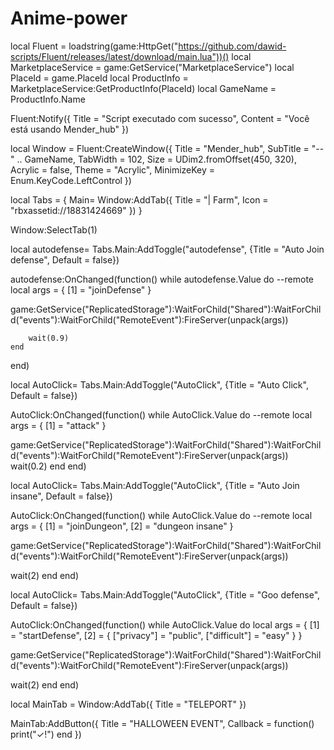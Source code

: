 # Anime-power

local Fluent = loadstring(game:HttpGet("https://github.com/dawid-scripts/Fluent/releases/latest/download/main.lua"))()
local MarketplaceService = game:GetService("MarketplaceService")
local PlaceId = game.PlaceId
local ProductInfo = MarketplaceService:GetProductInfo(PlaceId)
local GameName = ProductInfo.Name

Fluent:Notify({ Title = "Script executado com sucesso", Content = "Você está usando Mender_hub" })

local Window = Fluent:CreateWindow({
    Title = "Mender_hub",
    SubTitle = "-- " .. GameName,
    TabWidth = 102,
    Size = UDim2.fromOffset(450, 320),
    Acrylic = false,
    Theme = "Acrylic",
    MinimizeKey = Enum.KeyCode.LeftControl
})

local Tabs = {
    Main= Window:AddTab({ Title = "| Farm", Icon = "rbxassetid://18831424669" })
}

Window:SelectTab(1)

local autodefense= Tabs.Main:AddToggle("autodefense", {Title = "Auto Join defense", Default = false})

autodefense:OnChanged(function()
    while autodefense.Value do
--remote
local args = {
    [1] = "joinDefense"
}

game:GetService("ReplicatedStorage"):WaitForChild("Shared"):WaitForChild("events"):WaitForChild("RemoteEvent"):FireServer(unpack(args))

        wait(0.9)
    end
end)

local AutoClick= Tabs.Main:AddToggle("AutoClick", {Title = "Auto Click", Default = false})

AutoClick:OnChanged(function()
    while AutoClick.Value do
--remote
local args = {
    [1] = "attack"
}

game:GetService("ReplicatedStorage"):WaitForChild("Shared"):WaitForChild("events"):WaitForChild("RemoteEvent"):FireServer(unpack(args))
wait(0.2)
    end
end)

local AutoClick= Tabs.Main:AddToggle("AutoClick", {Title = "Auto Join insane", Default = false})

AutoClick:OnChanged(function()
    while AutoClick.Value do
--remote
local args = {
    [1] = "joinDungeon",
    [2] = "dungeon insane"
}

game:GetService("ReplicatedStorage"):WaitForChild("Shared"):WaitForChild("events"):WaitForChild("RemoteEvent"):FireServer(unpack(args))

wait(2)
    end
end)

local AutoClick= Tabs.Main:AddToggle("AutoClick", {Title = "Goo defense", Default = false})

AutoClick:OnChanged(function()
    while AutoClick.Value do
local args = {
    [1] = "startDefense",
    [2] = {
        ["privacy"] = "public",
        ["difficult"] = "easy"
    }
}

game:GetService("ReplicatedStorage"):WaitForChild("Shared"):WaitForChild("events"):WaitForChild("RemoteEvent"):FireServer(unpack(args))

wait(2)
    end
end)

local MainTab = Window:AddTab({ Title = "TELEPORT" })

MainTab:AddButton({
    Title = "HALLOWEEN EVENT",
    Callback = function()
        print("✓!")
    end
})
